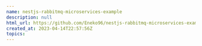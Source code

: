 ```yaml
---
name: nestjs-rabbitmq-microservices-example
description: null
html_url: https://github.com/Eneko96/nestjs-rabbitmq-microservices-example
created_at: 2023-04-14T22:57:56Z
topics: 
---
```

